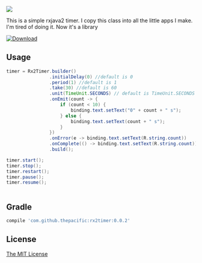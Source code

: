 ![](https://github.com/thepacific/rx2-timer/blob/master/rx2-timer/demo.png)

This is a simple rxjava2 timer. I copy this class into all the little apps I make. I'm tired of doing it. Now it's a library

[ ![Download](https://api.bintray.com/packages/thepacific/maven/rx2timer/images/download.svg) ](https://bintray.com/thepacific/maven/rx2timer/_latestVersion)

Usage
-----

```java
timer = Rx2Timer.builder()
                .initialDelay(0) //default is 0
                .period(1) //default is 1
                .take(30) //default is 60
                .unit(TimeUnit.SECONDS) // default is TimeUnit.SECONDS
                .onEmit(count -> {
                    if (count < 10) {
                        binding.text.setText("0" + count + " s");
                    } else {
                        binding.text.setText(count + " s");
                    }
                })
                .onError(e -> binding.text.setText(R.string.count))
                .onComplete(() -> binding.text.setText(R.string.count))
                .build();

timer.start();
timer.stop();
timer.restart();
timer.pause();
timer.resume();
                
```

Gradle
--------

```groovy
compile 'com.github.thepacific:rx2timer:0.0.2'
```

License
-------

[The MIT License ](https://opensource.org/licenses/MIT)

